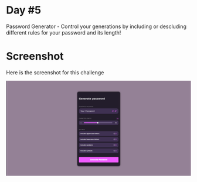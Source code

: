 # Day #5

Password Generator - Control your generations by including or descluding different rules for your password and its length!

# Screenshot
Here is the screenshot for this challenge

![Project](image.png)